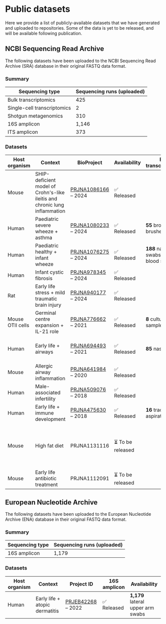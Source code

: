 # Public datasets

Here we provide a list of publicly-available datasets that we have generated and uploaded to repositories. Some of the data is yet to be released, and will be available following publication.

## NCBI Sequencing Read Archive

The following datasets have been uploaded to the NCBI Sequencing Read Archive (SRA) database in their original FASTQ data format.

### Summary

| Sequencing type | Sequencing runs (uploaded) |
|---|---|
| Bulk transcriptomics | 425 |
| Single-cell transcriptomics | 2 |
| Shotgun metagenomics | 310 |
| 16S amplicon | 1,146 |
| ITS amplicon | 373 |

### Datasets

| Host organism | Context | BioProject | Availability | Bulk transcriptomics | Single-cell transcriptomics| Shotgun metagenomics | 16S amplicon | ITS amplicon |
|---|---|---|---|---|---|---|---|---|
| Mouse | SHIP-deficient model of Crohn's-like ileitis and chronic lung inflammation | [PRJNA1086166](https://www.ncbi.nlm.nih.gov/bioproject/PRJNA1086166) &ndash; 2024 | :white_check_mark: Released | | | | **24** stool samples | |
| Human | Paediatric severe wheeze + asthma | [PRJNA1080233](https://www.ncbi.nlm.nih.gov/bioproject/PRJNA1080233) &ndash; 2024 | :white_check_mark: Released | **55** bronchial brushes | | **28** bronchial brushes | | |
| Human | Paediatric healthy + infant wheeze | [PRJNA1076275](https://www.ncbi.nlm.nih.gov/bioproject/?term=PRJNA1076275) &ndash; 2024 | :white_check_mark: Released | **188** nasal swabs + **73** blood samples | | | **320** nasal swabs | **135** nasal swabs |
| Human | Infant cystic fibrosis | [PRJNA978345](https://www.ncbi.nlm.nih.gov/bioproject/?term=PRJNA978345) &ndash; 2024 | :white_check_mark: Released | | | **96** stool samples | **75** BAL samples | |
| Rat | Early life stress + mild traumatic brain injury | [PRJNA940177](https://www.ncbi.nlm.nih.gov/bioproject/?term=PRJNA940177) &ndash; 2024 | :white_check_mark: Released | | | | **76** stool samples | |
| Mouse OTII cells | Germinal centre expansion + IL-21 role | [PRJNA776662](https://www.ncbi.nlm.nih.gov/bioproject/PRJNA776662) &ndash; 2021 | :white_check_mark: Released | **8** culture samples | | | | |
| Human | Early life + airways | [PRJNA694493](https://www.ncbi.nlm.nih.gov/bioproject/PRJNA694493) &ndash; 2021 | :white_check_mark: Released | **85** nasal swabs | | | **118** nasal swabs + **119** oropharyngeal swabs | **119** nasal swabs + **119** oropharyngeal swabs |
| Mouse | Allergic airway inflammation | [PRJNA641984](https://www.ncbi.nlm.nih.gov/bioproject/PRJNA641984) &ndash; 2020 | :white_check_mark: Released | | | **20** stool samples | **127** stool samples | |
| Human | Male-associated infertility | [PRJNA509076](https://www.ncbi.nlm.nih.gov/bioproject/PRJNA509076) &ndash; 2018 | :white_check_mark: Released | | | | **94** seminal fluid samples | |
| Human | Early life + immune development | [PRJNA475630](https://www.ncbi.nlm.nih.gov/bioproject/PRJNA475630) &ndash; 2018 | :white_check_mark: Released | **16** tracheal aspirates | | | **45** tracheal aspirates | |
| Mouse | High fat diet | PRJNA1131116 | :hourglass_flowing_sand: To be released | | | **24** ileum luminal samples + **24** ileum mucosal samples + **22** colon luminal samples | **77** stool samples | |
| Mouse | Early life antibiotic treatment | PRJNA1112091 | :hourglass_flowing_sand: To be released | | **2** lung structural cell digests | **96** stool samples | **41** lung tissue samples + **30** BAL samples | |

## European Nucleotide Archive

The following datasets have been uploaded to the European Nucleotide Archive (ENA) database in their original FASTQ data format.

### Summary

| Sequencing type | Sequencing runs (uploaded) |
|---|---|
| 16S amplicon | 1,179 |

### Datasets

| Host organism | Context | Project ID | 16S amplicon | Availability |
|---|---|---|---|---|
| Human | Early life + atopic dermatitis | [PRJEB42268](https://www.ebi.ac.uk/ena/browser/view/PRJEB42268) &ndash; 2022 | :white_check_mark: Released | **1,179** lateral upper arm swabs |
